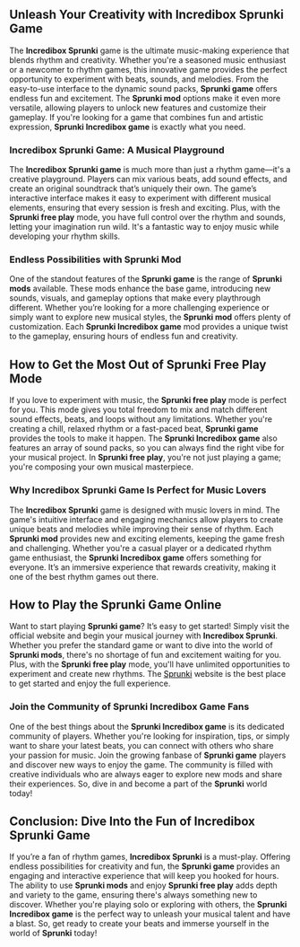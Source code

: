 <p>
  <h2>Unleash Your Creativity with Incredibox Sprunki Game</h2>
  The <strong>Incredibox Sprunki</strong> game is the ultimate music-making experience that blends rhythm and creativity. Whether you're a seasoned music enthusiast or a newcomer to rhythm games, this innovative game provides the perfect opportunity to experiment with beats, sounds, and melodies. From the easy-to-use interface to the dynamic sound packs, <strong>Sprunki game</strong> offers endless fun and excitement. The <strong>Sprunki mod</strong> options make it even more versatile, allowing players to unlock new features and customize their gameplay. If you're looking for a game that combines fun and artistic expression, <strong>Sprunki Incredibox game</strong> is exactly what you need.

  <h3>Incredibox Sprunki Game: A Musical Playground</h3>
  The <strong>Incredibox Sprunki game</strong> is much more than just a rhythm game—it's a creative playground. Players can mix various beats, add sound effects, and create an original soundtrack that’s uniquely their own. The game’s interactive interface makes it easy to experiment with different musical elements, ensuring that every session is fresh and exciting. Plus, with the <strong>Sprunki free play</strong> mode, you have full control over the rhythm and sounds, letting your imagination run wild. It's a fantastic way to enjoy music while developing your rhythm skills.

  <h3>Endless Possibilities with Sprunki Mod</h3>
  One of the standout features of the <strong>Sprunki game</strong> is the range of <strong>Sprunki mods</strong> available. These mods enhance the base game, introducing new sounds, visuals, and gameplay options that make every playthrough different. Whether you’re looking for a more challenging experience or simply want to explore new musical styles, the <strong>Sprunki mod</strong> offers plenty of customization. Each <strong>Sprunki Incredibox game</strong> mod provides a unique twist to the gameplay, ensuring hours of endless fun and creativity.

  <h2>How to Get the Most Out of Sprunki Free Play Mode</h2>
  If you love to experiment with music, the <strong>Sprunki free play</strong> mode is perfect for you. This mode gives you total freedom to mix and match different sound effects, beats, and loops without any limitations. Whether you're creating a chill, relaxed rhythm or a fast-paced beat, <strong>Sprunki game</strong> provides the tools to make it happen. The <strong>Sprunki Incredibox game</strong> also features an array of sound packs, so you can always find the right vibe for your musical project. In <strong>Sprunki free play</strong>, you're not just playing a game; you're composing your own musical masterpiece.

  <h3>Why Incredibox Sprunki Game Is Perfect for Music Lovers</h3>
  The <strong>Incredibox Sprunki</strong> game is designed with music lovers in mind. The game's intuitive interface and engaging mechanics allow players to create unique beats and melodies while improving their sense of rhythm. Each <strong>Sprunki mod</strong> provides new and exciting elements, keeping the game fresh and challenging. Whether you're a casual player or a dedicated rhythm game enthusiast, the <strong>Sprunki Incredibox game</strong> offers something for everyone. It’s an immersive experience that rewards creativity, making it one of the best rhythm games out there.

  <h2>How to Play the Sprunki Game Online</h2>
  Want to start playing <strong>Sprunki game</strong>? It’s easy to get started! Simply visit the official website and begin your musical journey with <strong>Incredibox Sprunki</strong>. Whether you prefer the standard game or want to dive into the world of <strong>Sprunki mods</strong>, there's no shortage of fun and excitement waiting for you. Plus, with the <strong>Sprunki free play</strong> mode, you'll have unlimited opportunities to experiment and create new rhythms. The <a href="https://sprunkisprunk.github.io/" style="color:black;">Sprunki</a> website is the best place to get started and enjoy the full experience.

  <h3>Join the Community of Sprunki Incredibox Game Fans</h3>
  One of the best things about the <strong>Sprunki Incredibox game</strong> is its dedicated community of players. Whether you're looking for inspiration, tips, or simply want to share your latest beats, you can connect with others who share your passion for music. Join the growing fanbase of <strong>Sprunki game</strong> players and discover new ways to enjoy the game. The community is filled with creative individuals who are always eager to explore new mods and share their experiences. So, dive in and become a part of the <strong>Sprunki</strong> world today!

  <h2>Conclusion: Dive Into the Fun of Incredibox Sprunki Game</h2>
  If you’re a fan of rhythm games, <strong>Incredibox Sprunki</strong> is a must-play. Offering endless possibilities for creativity and fun, the <strong>Sprunki game</strong> provides an engaging and interactive experience that will keep you hooked for hours. The ability to use <strong>Sprunki mods</strong> and enjoy <strong>Sprunki free play</strong> adds depth and variety to the game, ensuring there's always something new to discover. Whether you're playing solo or exploring with others, the <strong>Sprunki Incredibox game</strong> is the perfect way to unleash your musical talent and have a blast. So, get ready to create your beats and immerse yourself in the world of <strong>Sprunki</strong> today!
</p>
